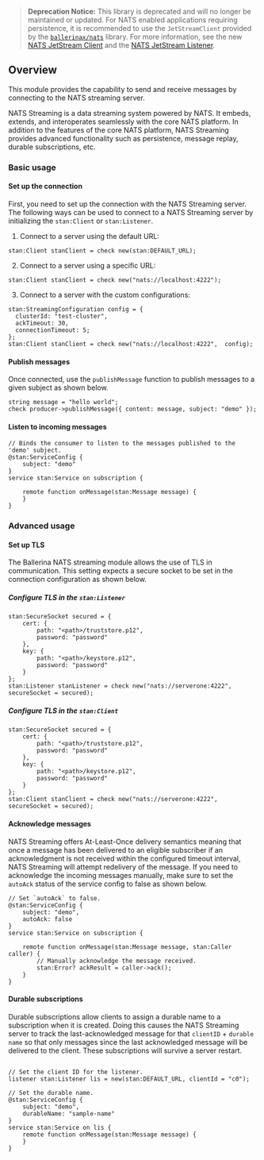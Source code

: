 >**Deprecation Notice:** This library is deprecated and will no longer be maintained or updated. For NATS enabled applications requiring persistence, it is recommended to use the `JetStreamClient` provided by the [`ballerinax/nats`](https://github.com/ballerina-platform/module-ballerinax-nats) library. For more information, see the new [NATS JetStream Client](https://lib.ballerina.io/ballerinax/nats/latest#JetStreamClient) and the [NATS JetStream Listener](https://lib.ballerina.io/ballerinax/nats/latest#JetStreamListener).

## Overview

This module provides the capability to send and receive messages by connecting to the NATS streaming server.

NATS Streaming is a data streaming system powered by NATS. It embeds, extends, and interoperates seamlessly with the core NATS platform. In addition to the features of the core NATS platform, NATS Streaming provides advanced functionality such as persistence, message replay, durable subscriptions, etc.

### Basic usage

#### Set up the connection

First, you need to set up the connection with the NATS Streaming server. The following ways can be used to connect to a
NATS Streaming server by initializing the `stan:Client` or `stan:Listener`.

1. Connect to a server using the default URL:
```ballerina
stan:Client stanClient = check new(stan:DEFAULT_URL);
```

2. Connect to a server using a specific URL:
```ballerina
stan:Client stanClient = check new("nats://localhost:4222");
```

3. Connect to a server with the custom configurations:
```ballerina
stan:StreamingConfiguration config = {
  clusterId: "test-cluster",
  ackTimeout: 30,
  connectionTimeout: 5;
};
stan:Client stanClient = check new("nats://localhost:4222",  config);
```

#### Publish messages

Once connected, use the `publishMessage` function to publish messages to a given subject as shown below.

```ballerina
string message = "hello world";
check producer->publishMessage({ content: message, subject: "demo" });
```

#### Listen to incoming messages

```ballerina
// Binds the consumer to listen to the messages published to the 'demo' subject.
@stan:ServiceConfig {
    subject: "demo"
}
service stan:Service on subscription {
    
    remote function onMessage(stan:Message message) {
    }
}
```
### Advanced usage

#### Set up TLS

The Ballerina NATS streaming module allows the use of TLS in communication. This setting expects a secure socket to be
set in the connection configuration as shown below.

##### Configure TLS in the `stan:Listener`
```ballerina
stan:SecureSocket secured = {
    cert: {
        path: "<path>/truststore.p12",
        password: "password"
    },
    key: {
        path: "<path>/keystore.p12",
        password: "password"
    }
};
stan:Listener stanListener = check new("nats://serverone:4222", secureSocket = secured);
```

##### Configure TLS in the `stan:Client`
```ballerina
stan:SecureSocket secured = {
    cert: {
        path: "<path>/truststore.p12",
        password: "password"
    },
    key: {
        path: "<path>/keystore.p12",
        password: "password"
    }
};
stan:Client stanClient = check new("nats://serverone:4222", secureSocket = secured);
```

#### Acknowledge messages

NATS Streaming offers At-Least-Once delivery semantics meaning that once a message has been delivered to an eligible subscriber if an acknowledgment is not received within the configured timeout interval, NATS Streaming will attempt redelivery of the message.
If you need to acknowledge the incoming messages manually, make sure to set the `autoAck` status of the service config to false as shown below.

```ballerina
// Set `autoAck` to false.
@stan:ServiceConfig {
    subject: "demo",
    autoAck: false
}
service stan:Service on subscription {
    
    remote function onMessage(stan:Message message, stan:Caller caller) {
        // Manually acknowledge the message received.
        stan:Error? ackResult = caller->ack();
    }
}
```

#### Durable subscriptions

Durable subscriptions allow clients to assign a durable name to a subscription when it is created. Doing this causes the NATS Streaming server to track the last-acknowledged message for that `clientID` + `durable name` so that only messages since the last acknowledged message will be delivered to the client. These subscriptions will survive a server restart.

```ballerina

// Set the client ID for the listener.
listener stan:Listener lis = new(stan:DEFAULT_URL, clientId = "c0");

// Set the durable name.
@stan:ServiceConfig {
    subject: "demo",
    durableName: "sample-name"
}
service stan:Service on lis {
    remote function onMessage(stan:Message message) {
    }
}
```
